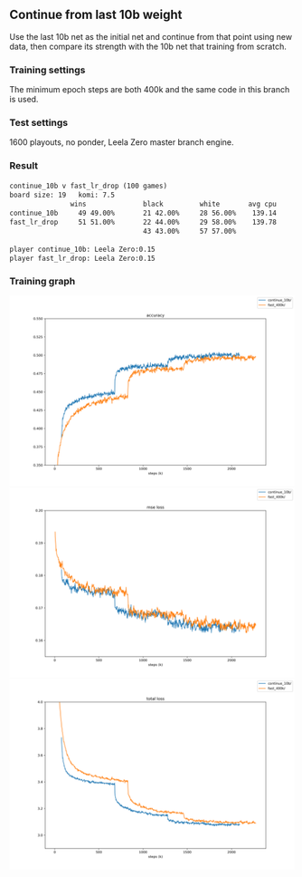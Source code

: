 ## Continue from last 10b weight

Use the last 10b net as the initial net and continue from that point using new
data, then compare its strength with the 10b net that training from scratch.

### Training settings

The minimum epoch steps are both 400k and the same code in this branch is used.

### Test settings

1600 playouts, no ponder, Leela Zero master branch engine.

### Result

```
continue_10b v fast_lr_drop (100 games)
board size: 19   komi: 7.5
               wins              black         white       avg cpu
continue_10b     49 49.00%       21 42.00%     28 56.00%    139.14
fast_lr_drop     51 51.00%       22 44.00%     29 58.00%    139.78
                                 43 43.00%     57 57.00%

player continue_10b: Leela Zero:0.15
player fast_lr_drop: Leela Zero:0.15
```

### Training graph

![fig_0](../data_prepare/image/continue_10b_0.png)  
![fig_1](../data_prepare/image/continue_10b_1.png)  
![fig_2](../data_prepare/image/continue_10b_2.png)  